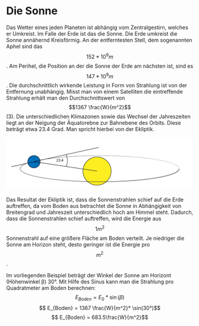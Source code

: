# Die Sonne

Das Wetter eines jeden Planeten ist abhängig vom Zentralgestirn, welches er Umkreist. Im Falle der Erde ist das die Sonne. Die Erde umkreist die Sonne annähernd Kreisförmig. An der entferntesten Stell, dem sogenannten Aphel sind das $$152 * 10^9 m$$. Am Perihel, die Position an der die Sonne der Erde am nächsten ist, sind es $$147 * 10^9 m$$.
Die durchschnittlich wirkende Leistung in Form von Strahlung ist von der Entfernung unabhängig. Misst man von einem Satelliten die eintreffende Strahlung erhält man den Durchschnittswert von $$1367 \frac{W}{m^2}$$ (3). 
Die unterschiedlichen Klimazonen sowie das Wechsel der Jahreszeiten liegt an der Neigung der Äquatorebne zur Bahnebene des Orbits. Diese beträgt etwa 23.4 Grad. Man spricht hierbei von der Ekliptik.

![Ekiptik: Der Winkel zwischen Äquator und Orbitalebene](Ekliptik.jpg)

Das Resultat der Ekliptik ist, dass die Sonnenstrahlen schief auf die Erde auftreffen, da vom Boden aus betrachtet die Sonne in Abhängigkeit von Breitengrad und Jahreszeit unterschiedlich hoch am Himmel steht.
Dadurch, dass die Sonnenstrahlen schief auftreffen, wird die Energie aus $$1m^2$$ Sonnenstrahl auf eine größere Fläche am Boden verteilt. Je niedriger die Sonne am Horizon steht, desto geringer ist die Energie pro $$m^2$$.



Im vorliegenden Beispiel beträgt der Winkel der Sonne am Horizont (Höhenwinkel β) 30°.
Mit Hilfe des Sinus kann man die Strahlung pro Quadratmeter am Boden berechnen:
$$ E_{Boden} = E_0 * \sin(β)$$
$$ E_{Boden} = 1367 \frac{W}{m^2}* \sin(30°)$$
$$ E_{Boden} = 683.5\frac{W}{m^2}$$

